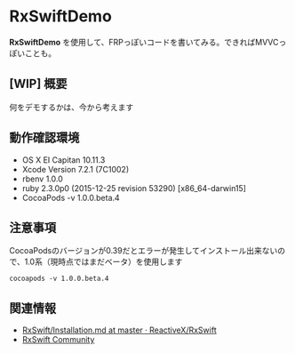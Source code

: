 # RxSwiftDemo

**RxSwiftDemo** を使用して、FRPっぽいコードを書いてみる。できればMVVCっぽいことも。

## [WIP] 概要

何をデモするかは、今から考えます

## 動作確認環境

- OS X EI Capitan 10.11.3
- Xcode Version 7.2.1 (7C1002)
- rbenv 1.0.0
- ruby 2.3.0p0 (2015-12-25 revision 53290) [x86_64-darwin15]
- CocoaPods -v 1.0.0.beta.4

## 注意事項

CocoaPodsのバージョンが0.39だとエラーが発生してインストール出来ないので、1.0系（現時点ではまだベータ）を使用します

```
cocoapods -v 1.0.0.beta.4
```

## 関連情報

- [RxSwift/Installation.md at master · ReactiveX/RxSwift](https://github.com/ReactiveX/RxSwift/blob/master/Documentation/Installation.md)
- [RxSwift Community](https://github.com/RxSwiftCommunity)
